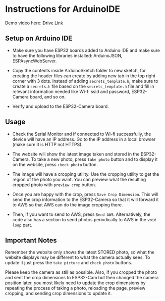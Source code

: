 # Instructions for ArduinoIDE
Demo video here: [Drive Link](https://drive.google.com/drive/folders/1kReh9V65UzdTr_o5L0JZh33rIV5FJ10U?usp=drive_link)
## Setup on Arduino IDE
- Make sure you have ESP32 boards added to Arduino IDE and make sure to have the following libraries installed: ArduinoJSON, ESPAsyncWebServer.

- Copy the contents inside ArduinoSketch folder to new sketch, for creating the header files can create by adding new tab in the top right corner with 3 dots. Instead of adding `secrets_template.h`, make sure to create a `secrets.h` file based on the `secrets_template.h` file and fill in relevant information needed like Wi-fi ssid and password, ESP32-Camera board, and so on.

- Verify and upload to the ESP32-Camera board.

## Usage
- Check the Serial Monitor and if connected to Wi-fi successfully, the device will have an IP address. Go to the IP address in a local browser (make sure it is HTTP not HTTPS).

- The website will show the latest image taken and stored in the ESP32-Camera. To take a new photo, press `take photo` button and to display it on the website, press `check photo` button.

- The image will have a cropping utility. Use the cropping utility to get the region of the photo you want. You can preview what the resulting cropped photo with `preview crop` button.

- Once you are happy with the crop, press `Save Crop Dimension`. This will send the crop information to the ESP32-Camera so that it will forward it to AWS so that AWS can do the image cropping there.

- Then, if you want to send to AWS, press `Send AWS`. Alternatively, the code also has a section to send photos periodically to AWS in the `void loop` part.

## Important Notes
Remember the website only shows the latest STORED photo, so what the website displays may be different to what the camera actually sees. To update it just press the `take picture` and `check photo` buttons.

Please keep the camera as still as possible. Also, if you cropped the photo and sent the crop dimensions to ESP32-Cam but then changed the camera position later, you most likely need to update the crop dimensions by repeating the process of taking a photo, reloading the page, preview cropping, and sending crop dimensions to update it.
